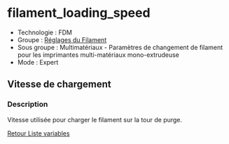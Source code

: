 # filament_loading_speed

* Technologie : FDM
* Groupe : [Réglages du Filament](../filament_settings/filament_settings.md)
* Sous groupe : Multimatériaux - Paramètres de changement de filament pour les imprimantes multi-matériaux mono-extrudeuse
* Mode : Expert

## Vitesse de chargement

### Description

Vitesse utilisée pour charger le filament sur la tour de purge.

[Retour Liste variables](variable_list.md)
